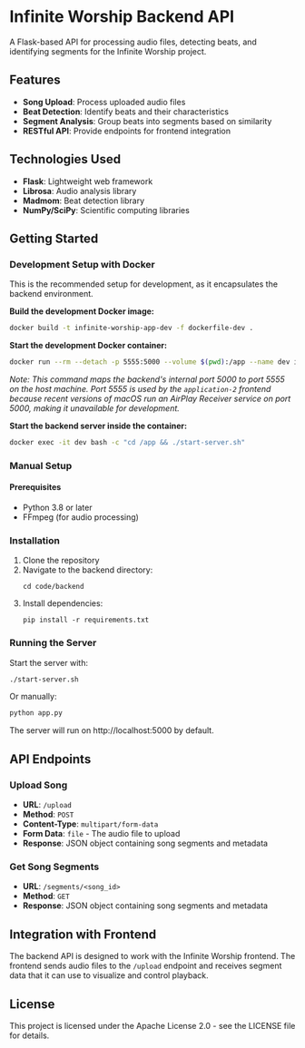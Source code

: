 # Infinite Worship Backend API

A Flask-based API for processing audio files, detecting beats, and identifying segments for the Infinite Worship project.

## Features

- **Song Upload**: Process uploaded audio files
- **Beat Detection**: Identify beats and their characteristics
- **Segment Analysis**: Group beats into segments based on similarity
- **RESTful API**: Provide endpoints for frontend integration

## Technologies Used

- **Flask**: Lightweight web framework
- **Librosa**: Audio analysis library
- **Madmom**: Beat detection library
- **NumPy/SciPy**: Scientific computing libraries

## Getting Started

### Development Setup with Docker

This is the recommended setup for development, as it encapsulates the backend environment.

**Build the development Docker image:**
```bash
docker build -t infinite-worship-app-dev -f dockerfile-dev .
```

**Start the development Docker container:**
```bash
docker run --rm --detach -p 5555:5000 --volume $(pwd):/app --name dev infinite-worship-app-dev
```
*Note: This command maps the backend's internal port 5000 to port 5555 on the host machine. Port 5555 is used by the `application-2` frontend because recent versions of macOS run an AirPlay Receiver service on port 5000, making it unavailable for development.*

**Start the backend server inside the container:**
```bash
docker exec -it dev bash -c "cd /app && ./start-server.sh"
```

### Manual Setup

#### Prerequisites
- Python 3.8 or later
- FFmpeg (for audio processing)

### Installation

1. Clone the repository
2. Navigate to the backend directory:
   ```
   cd code/backend
   ```
3. Install dependencies:
   ```
   pip install -r requirements.txt
   ```

### Running the Server

Start the server with:

```bash
./start-server.sh
```

Or manually:

```bash
python app.py
```

The server will run on http://localhost:5000 by default.

## API Endpoints

### Upload Song

- **URL**: `/upload`
- **Method**: `POST`
- **Content-Type**: `multipart/form-data`
- **Form Data**: `file` - The audio file to upload
- **Response**: JSON object containing song segments and metadata

### Get Song Segments

- **URL**: `/segments/<song_id>`
- **Method**: `GET`
- **Response**: JSON object containing song segments and metadata

## Integration with Frontend

The backend API is designed to work with the Infinite Worship frontend. The frontend sends audio files to the `/upload` endpoint and receives segment data that it can use to visualize and control playback.

## License

This project is licensed under the Apache License 2.0 - see the LICENSE file for details. 